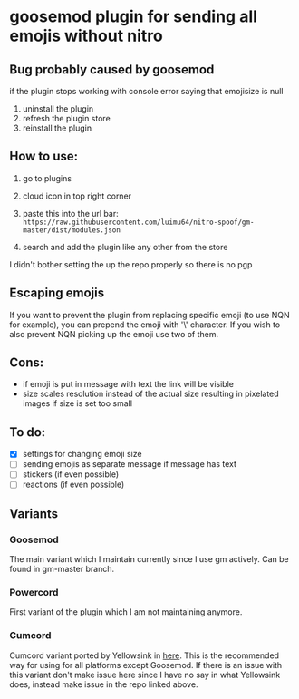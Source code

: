 # goosemod plugin for sending all emojis without nitro

## Bug probably caused by goosemod
if the plugin stops working with console error saying that emojisize is null

1. uninstall the plugin
2. refresh the plugin store
3. reinstall the plugin

## How to use:
1. go to plugins 
2. cloud icon in top right corner 
3. paste this into the url bar: <br>
`https://raw.githubusercontent.com/luimu64/nitro-spoof/gm-master/dist/modules.json`

4. search and add the plugin like any other from the store

I didn't bother setting the up the repo properly so there is no pgp

## Escaping emojis

If you want to prevent the plugin from replacing specific emoji (to use NQN for example),
you can prepend the emoji with '\\' character. If you wish to also prevent NQN picking up the emoji use two of them. 

## Cons:
- if emoji is put in message with text the link will be visible
- size scales resolution instead of the actual size resulting in pixelated images if size is set too small

## To do:

- [x] settings for changing emoji size
- [ ] sending emojis as separate message if message has text
- [ ] stickers (if even possible)
- [ ] reactions (if even possible)

## Variants
### Goosemod 
The main variant which I maintain currently since I use gm actively. Can be found in gm-master branch.
### Powercord
First variant of the plugin which I am not maintaining anymore.
### Cumcord
Cumcord variant ported by Yellowsink in [here](https://github.com/yellowsink/cc-plugins). 
This is the recommended way for using for all platforms except Goosemod. If there is an issue with this variant
don't make issue here since I have no say in what Yellowsink does, instead make issue in the repo linked above.

